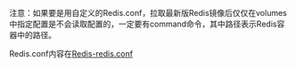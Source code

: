 注意：如果要是用自定义的Redis.conf，拉取最新版Redis镜像后仅仅在volumes中指定配置是不会读取配置的，一定要有command命令，其中路径表示Redis容器中的路径。

Redis.conf内容在[Redis-redis.conf](https://github.com/redis/redis/blob/unstable/redis.conf)